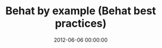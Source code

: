 ---
event: Symfony Live Paris 2012
title: "Behat by example (Behat best practices) "
youtube_id: QnPmbQbsTV0
authors: 
    - Konstantin Kudryashov

layout: youtube
date: 2012-06-06 00:00:00
---